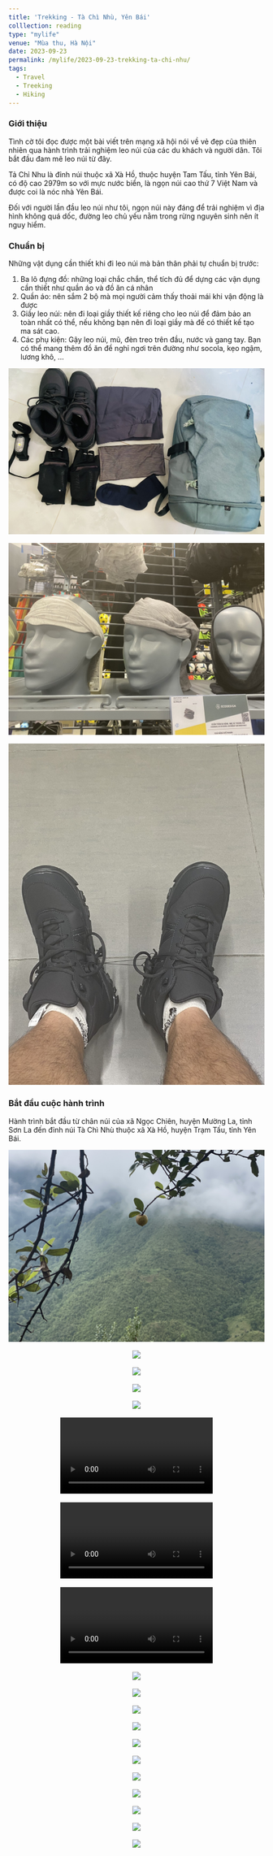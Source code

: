 ```yaml
---
title: 'Trekking - Tà Chì Nhù, Yên Bái'
colllection: reading
type: "mylife"
venue: "Mùa thu, Hà Nội"
date: 2023-09-23
permalink: /mylife/2023-09-23-trekking-ta-chi-nhu/
tags:
  - Travel
  - Treeking
  - Hiking
---
```


<head>
    <style type="text/css">
        figure{text-align: center;}
        math{text-align: center;}
    </style>
</head>

### Giới thiệu

Tình cờ tôi đọc được một bài viết trên mạng xã hội nói về vẻ đẹp của thiên nhiên qua hành trình trải nghiệm leo núi của các du khách và người dân. Tôi bắt đầu đam mê leo núi từ đây.

Tả Chỉ Nhu là đỉnh núi thuộc xã Xà Hồ, thuộc huyện Tam Tấu, tỉnh Yên Bái, có độ cao 2979m so với mực nước biển, là ngọn núi cao thứ 7 Việt Nam và được coi là nóc nhà Yên Bái.

Đối với người lần đầu leo núi như tôi, ngọn núi này đáng để trải nghiệm vì địa hình không quá dốc, đường leo chủ yếu nằm trong rừng nguyên sinh nên ít nguy hiểm.

### Chuẩn bị

Những vật dụng cần thiết khi đi leo núi mà bản thân phải tự chuẩn bị trước:

1. Ba lô đựng đồ: những loại chắc chắn, thể tích đủ để dựng các vận dụng cần thiết như quần áo và đồ ăn cá nhân  
2. Quần áo: nên sắm 2 bộ mà mọi người cảm thấy thoải mái khi vận động là được  
3. Giầy leo núi: nên đi loại giầy thiết kế riêng cho leo núi để đảm bảo an toàn nhất có thể, nếu không bạn nên đi loại giầy mà đế có thiết kế tạo ma sát cao.
4. Các phụ kiện: Gậy leo núi, mũ, đèn treo trên đầu, nước và gang tay. Bạn có thể mang thêm đồ ăn đề nghỉ ngơi trên đường như socola, kẹo ngậm, lương khô, ...


<p align="center">
    <img src='/images/mylife/trekking-ta-chi-nhu/essential_items.jpg'>
</p>

<p align="center">
    <img src='/images/mylife/trekking-ta-chi-nhu/headband_hat.jpg'>
</p>

<p align="center">
    <img src='/images/mylife/trekking-ta-chi-nhu/trekking_shoe.jpg'>
</p>


### Bắt đầu cuộc hành trình

Hành trình bắt đầu từ chân núi của xã Ngọc Chiên, huyện Mường La, tỉnh Sơn La đến đỉnh núi Tà Chì Nhù thuộc xã Xà Hồ, huyện Trạm Tấu, tỉnh Yên Bái.

<p align="center">
    <img src='/images/mylife/trekking-ta-chi-nhu/chan_nui_1.jpg'>
</p>

<p align="center">
    <img src='/images/mylife/trekking-ta-chi-nhu/chan_nui_2.jpg'>
</p>

<p align="center">
    <img src='/images/mylife/trekking-ta-chi-nhu/len_nui_1.jpg'>
</p>

<p align="center">
    <img src='/images/mylife/trekking-ta-chi-nhu/len_nui_2.jpg'>
</p>    

<p align="center">
    <img src='/images/mylife/trekking-ta-chi-nhu/len_nui_3.jpg'>
</p>

<p align="center">
<video controls>
    <source src='/images/mylife/trekking-ta-chi-nhu/len_nui_4.MOV' type='video/mp4'>
</video>
</p>

<p align="center">
<video controls>
    <source src='/images/mylife/trekking-ta-chi-nhu/dinh_nui_19.mov' type='video/mp4'>
</video>
</p>

<p align="center">
<video controls>
    <source src='/images/mylife/trekking-ta-chi-nhu/dinh_nui_8.mov' type='video/mp4'>
</video>
</p>

<p align="center">
    <img src='/images/mylife/trekking-ta-chi-nhu/dinh_nui_7.jpg'>
</p>

<p align="center">
    <img src='/images/mylife/trekking-ta-chi-nhu/dinh_nui_9.jpg'>
</p>

<p align="center">
    <img src='/images/mylife/trekking-ta-chi-nhu/dinh_nui_10.jpg'>
</p>

<p align="center">
    <img src='/images/mylife/trekking-ta-chi-nhu/dinh_nui_11.jpg'>
</p>

<p align="center">
    <img src='/images/mylife/trekking-ta-chi-nhu/dinh_nui_12.jpg'>
</p>

<p align="center">
    <img src='/images/mylife/trekking-ta-chi-nhu/dinh_nui_13.jpg'>
</p>

<p align="center">
    <img src='/images/mylife/trekking-ta-chi-nhu/dinh_nui_14.jpg'>
</p>

<p align="center">
    <img src='/images/mylife/trekking-ta-chi-nhu/dinh_nui_15.jpg'>
</p>

<p align="center">
    <img src='/images/mylife/trekking-ta-chi-nhu/dinh_nui_16.jpg'>
</p>

<p align="center">
    <img src='/images/mylife/trekking-ta-chi-nhu//dinh_nui_17.jpg'>
</p>

<p align="center">
    <img src='/images/mylife/trekking-ta-chi-nhu/dinh_nui_18.jpg'>
</p>
